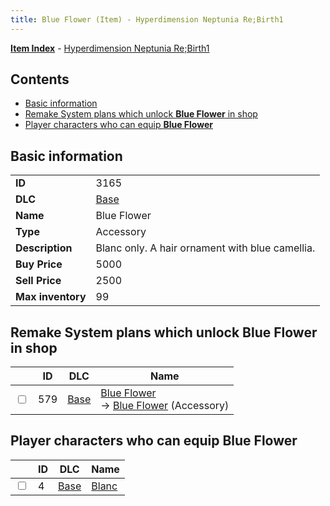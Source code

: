```yaml
---
title: Blue Flower (Item) - Hyperdimension Neptunia Re;Birth1
---
```


[**Item Index**](/neptunia/rb1/item/index.html) - [Hyperdimension Neptunia Re;Birth1](/neptunia/rb1)

## Contents

- [Basic information](#basic-information)
- [Remake System plans which unlock **Blue Flower** in shop](#remake-system-plans-which-unlock-blue-flower-in-shop)
- [Player characters who can equip **Blue Flower**](#player-characters-who-can-equip-blue-flower)

## Basic information

|   |   |
| -- | -- |
| **ID** | 3165 |
| **DLC** | [Base](/neptunia/rb1/dlc/1-base.html) |
| **Name** | Blue Flower |
| **Type** | Accessory |
| **Description** | Blanc only. A hair ornament with blue camellia. |
| **Buy Price** | 5000 |
| **Sell Price** | 2500 |
| **Max inventory** | 99 |


## Remake System plans which unlock **Blue Flower** in shop

|    | ID | DLC | Name |
| -- | -- | --- | ---- |
| <input type="checkbox" id="rb1-remake-1-579" class="trackbox" /> | 579 | [Base](/neptunia/rb1/dlc/1-base.html) | [Blue Flower](/neptunia/rb1/remake/1-579-blue-flower.html)<br /> → [Blue Flower](/neptunia/rb1/item/1-3165-blue-flower.html) (Accessory) |


## Player characters who can equip **Blue Flower**

|    | ID | DLC | Name |
| -- | -- | --- | ---- |
| <input type="checkbox" id="rb1-player-1-4" class="trackbox" /> | 4 | [Base](/neptunia/rb1/dlc/1-base.html) | [Blanc](/neptunia/rb1/player/1-4-blanc.html) |
